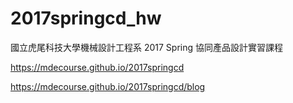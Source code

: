# 2017springcd_hw

國立虎尾科技大學機械設計工程系 2017 Spring 協同產品設計實習課程

https://mdecourse.github.io/2017springcd

https://mdecourse.github.io/2017springcd/blog
